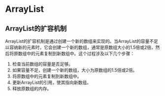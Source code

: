 # ArrayList
## ArrayList的扩容机制
ArrayList的扩容机制是通过创建一个新的数组来实现的。当ArrayList的容量不足以容纳新的元素时，它会创建一个新的数组，通常是原数组大小的1.5倍或2倍，然后将原数组中的元素复制到新数组中。这个过程涉及以下几个步骤：
1. 检查当前数组的容量是否足够。
2. 如果容量不足，创建一个新的数组，大小为原数组的1.5倍或2倍。
3. 将原数组中的元素复制到新数组中。
4. 更新ArrayList的引用，使其指向新数组。
5. 释放原数组的内存。
